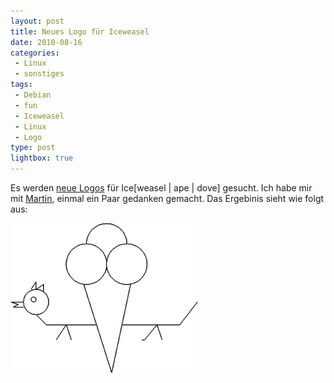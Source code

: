 ```yaml
---
layout: post
title: Neues Logo für Iceweasel
date: 2010-08-16
categories:
 - Linux
 - sonstiges
tags:
 - Debian
 - fun
 - Iceweasel
 - Linux
 - Logo
type: post
lightbox: true
---
```


Es werden [neue Logos](http://mozilla.debian.net/en-US/logos/) für Ice[weasel | ape | dove] gesucht. 
Ich habe mir mit [Martin](http://binfalse.de), einmal ein Paar gedanken gemacht. Das Ergebinis sieht wie folgt aus:

<a href="/Iceweasel.png" title="" data-lightbox="set1" data-title="alternatives Iceweasel-Logo"><img src="/Iceweasel-thumbnail.png" alt="alternatives Iceweasel-Logo"></a>



